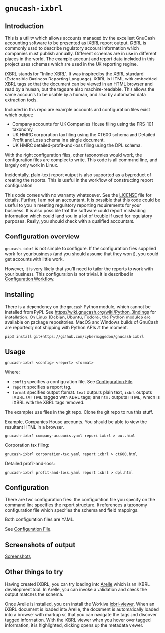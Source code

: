 
# `gnucash-ixbrl`

## Introduction

This is a utility which allows accounts managed by the excellent
[GnuCash](gnucash.org) accounting software to be presented as iXBRL
report output.  iXBRL is commonly used to describe regulatory account
information which companies must publish annually.  Different schemas are
in use in different places in the world.  The example account and report
data included in this project uses schemas which are used in the UK
reporting regime.

iXBRL stands for "Inline XBRL".  It was inspired by the XBRL standard
(Extensible Business Reporting Language).  iXBRL is HTML with embedded XBRL
tags so that the document can be viewed in an HTML browser and read by
a human, but the tags are also machine-readable.  This allows the same
accounts to be usable by a human, and also by automated data extraction tools.

Included in this repo are example accounts and configuration files exist
which output:
- Company accounts for UK Companies House filing using the FRS-101 taxonomy.
- UK HMRC corporation tax filing using the CT600 schema and Detailed Profit
  and Loss schema in a single document.
- UK HMRC detailed-profit-and-loss filing using the DPL schema.

With the right configuration files, other taxonomies would work, the
configuration files are complex to write.  This code is all command line,
and largely only work in Linux.

Incidentally, plain-text report output is also supported as a byproduct of
creating the reports.  This is useful in the workflow of constructing
report configuration.

This code comes with no warranty whatsoever.  See the [LICENSE](LICENCE) file
for details.  Further, I am not an accountant.  It is possible that this code
could be useful to you in meeting regulatory reporting requirements for your
business.  It is also possible that the software could report misleading
information which could land you in a lot of trouble if used for regulatory
purposes.  Really, you should check with a qualified accountant.

## Configuration overview

`gnucash-ixbrl` is not simple to configure.  If the configuration files
supplied work for your business (and you should assume that they won't),
you could get accounts with little work.

However, it is very likely that you'll need to tailor the reports to work
with your business.  This configuration is not trivial.  It is described
in [Configuration Workflow](docs/configuration-workflow.md).

## Installing

There is a dependency on the `gnucash` Python module, which cannot be installed
from PyPI.  See <https://wiki.gnucash.org/wiki/Python_Bindings> for
installation.  On Linux (Debian, Ubuntu, Fedora), the Python modules are
available on package repositories.  MacOS and Windows builds of GnuCash are
reportedly not shipping with Python APIs at the moment.

```
pip3 install git+https://github.com/cybermaggedon/gnucash-ixbrl
```

## Usage

```
gnucash-ixbrl <config> <report> <format>
```

Where:
- `config` specifies a configuration file.  See
  [Configuration File](docs/config.md).
- `report` specifies a report tag.
- `format` specifies output format.  `text` outputs plain text, `ixbrl`
  outputs iXBRL (XHTML tagged with XBRL tags) and `html` outputs HTML, which
  is iXBRL with the XBRL tags removed.

The examples use files in the git repo.  Clone the git repo to run this
stuff.

Example, Companies House accounts. You should be able to view the resultant
HTML in a browser.


```
gnucash-ixbrl company-accounts.yaml report ixbrl > out.html
```

Corporation tax filing:

```
gnucash-ixbrl corporation-tax.yaml report ixbrl > ct600.html
```

Detailed profit-and-loss:

```
gnucash-ixbrl profit-and-loss.yaml report ixbrl > dpl.html
```

## Configuration

There are two configuration files: the configuration file you specify
on the command line specifies the report structure.  It references a
taxonomy configuration file which specifies the schema and field mappings.

Both configuration files are YAML.

See [Configuration File](docs/config.md).

## Screenshots of output

[Screenshots](docs/screenshots.md)

## Other things to try

Having created iXBRL, you can try loading into
[Arelle](https://arelle.org/arelle/) which is an iXBRL development tool.
In Arelle, you can invoke a validation and check the output matches the
schema.

Once Arelle is installed, you can install the Workiva
[ixbrl-viewer](https://github.com/Workiva/ixbrl-viewer).  When an iXBRL
document is loaded into Arelle, the document is automatically loaded into
a browser with markup so that you can navigate the tags and discover tagged
information.  With the iXBRL viewer when you hover over tagged information,
it is highlighted, clicking opens up the metadata viewer.

